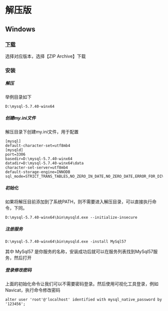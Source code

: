 # 解压版
## Windows 
### [下载](https://dev.mysql.com/downloads/mysql/)

选择对应版本，选择【ZIP Archive】下载

### 安装

##### 解压
举例目录如下
```shell
D:\mysql-5.7.40-winx64
```

##### 创建my.ini文件
解压目录下创建my.ini文件，用于配置
```shell
[mysql]
default-character-set=utf8mb4
[mysqld]
port=3306
basedir=D:\mysql-5.7.40-winx64
datadir=D:\mysql-5.7.40-winx64\data
character-set-server=utf8mb4
default-storage-engine=INNODB
sql_mode=STRICT_TRANS_TABLES,NO_ZERO_IN_DATE,NO_ZERO_DATE,ERROR_FOR_DIVISION_BY_ZERO,NO_AUTO_CREATE_USER,NO_ENGINE_SUBSTITUTION
```

##### 初始化
 如果将解压目前添加到了系统PATH，则不需要进入解压目录，可以直接执行命令，下同。

```shell
D:\mysql-5.7.40-winx64\bin\mysqld.exe --initialize-insecure
```

##### 注册服务

```shell
D:\mysql-5.7.40-winx64\bin\mysqld.exe -install MySql57
```
其中 MySql57 是你服务的名称，安装成功后就可以在服务列表找到MySql57服务，然后打开

##### 登录修改密码

上面的初始化命令让我们可以不需要密码登录。然后使用可视化工具登录，例如Navicat，执行命令修改密码
```shell
alter user 'root'@'localhost' identified with mysql_native_password by '123456';
```